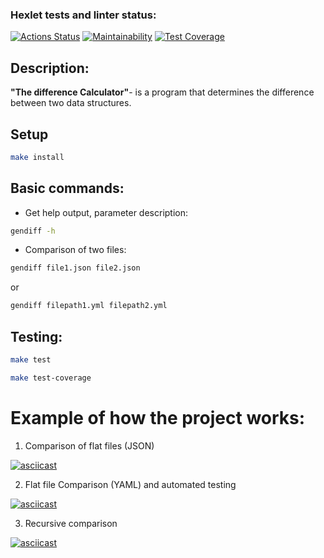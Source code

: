 ### Hexlet tests and linter status:
[![Actions Status](https://github.com/myakse/frontend-project-46/workflows/hexlet-check/badge.svg)](https://github.com/myakse/frontend-project-46/actions)
[![Maintainability](https://api.codeclimate.com/v1/badges/9da93fe447855bfc6f2b/maintainability)](https://codeclimate.com/github/myakse/frontend-project-46/maintainability)
[![Test Coverage](https://api.codeclimate.com/v1/badges/9da93fe447855bfc6f2b/test_coverage)](https://codeclimate.com/github/myakse/frontend-project-46/test_coverage)

## Description: 
__"The difference Calculator"__- is a program that determines the difference between two data structures.

## Setup

```bash
make install
```
## Basic commands:

* Get help output, parameter description:

```bash
gendiff -h
```

* Comparison of two files:

```bash
gendiff file1.json file2.json
```
or 

```bash
gendiff filepath1.yml filepath2.yml
```

## Testing:

```bash
make test
```

```bash
make test-coverage
```


# Example of how the project works:
1. Comparison of flat files (JSON)

[![asciicast](https://asciinema.org/a/f0NhxVztOPSWEMlVg3AAsDW3u.svg)](https://asciinema.org/a/f0NhxVztOPSWEMlVg3AAsDW3u)

2. Flat file Comparison (YAML) and automated testing

[![asciicast](https://asciinema.org/a/QlltJHF1qCtCwOuwDM3Xvug1Z.svg)](https://asciinema.org/a/QlltJHF1qCtCwOuwDM3Xvug1Z)

3. Recursive comparison

[![asciicast](https://asciinema.org/a/SfMfDFkPvuEFsffqO0N50UtMt.svg)](https://asciinema.org/a/SfMfDFkPvuEFsffqO0N50UtMt)
